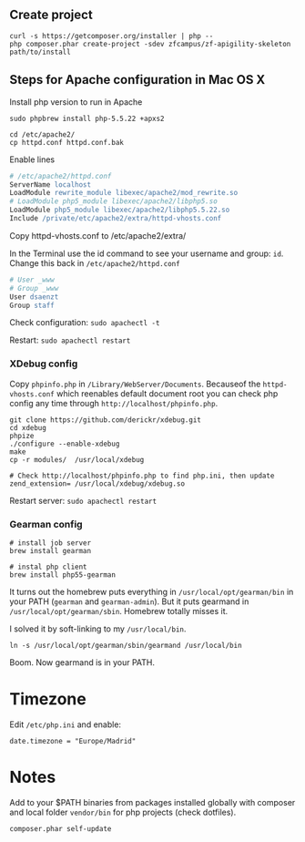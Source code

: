 ## Create project

```
curl -s https://getcomposer.org/installer | php --
php composer.phar create-project -sdev zfcampus/zf-apigility-skeleton path/to/install
```

## Steps for Apache configuration in Mac OS X

Install php version to run in Apache

```
sudo phpbrew install php-5.5.22 +apxs2
```

```
cd /etc/apache2/
cp httpd.conf httpd.conf.bak
```

Enable lines

```apache
# /etc/apache2/httpd.conf
ServerName localhost
LoadModule rewrite_module libexec/apache2/mod_rewrite.so
# LoadModule php5_module libexec/apache2/libphp5.so
LoadModule php5_module libexec/apache2/libphp5.5.22.so
Include /private/etc/apache2/extra/httpd-vhosts.conf
```

Copy httpd-vhosts.conf to /etc/apache2/extra/


In the Terminal use the id command to see your username and group: `id`.
Change this back in `/etc/apache2/httpd.conf`

```apache
# User _www
# Group _www
User dsaenzt
Group staff
```

Check configuration: `sudo apachectl -t`

Restart: `sudo apachectl restart`

### XDebug config

Copy `phpinfo.php` in `/Library/WebServer/Documents`. Becauseof the 
`httpd-vhosts.conf` which reenables default document root you can check php
config any time through `http://localhost/phpinfo.php`.

```
git clone https://github.com/derickr/xdebug.git
cd xdebug
phpize
./configure --enable-xdebug
make
cp -r modules/  /usr/local/xdebug
```

```
# Check http://localhost/phpinfo.php to find php.ini, then update
zend_extension= /usr/local/xdebug/xdebug.so
```

Restart server: `sudo apachectl restart`

### Gearman config

```
# install job server
brew install gearman

# instal php client
brew install php55-gearman
```

It turns out the homebrew puts everything in `/usr/local/opt/gearman/bin` in
your PATH (`gearman` and `gearman-admin`). But it puts gearmand in
`/usr/local/opt/gearman/sbin`. Homebrew totally misses it.

I solved it by soft-linking to my `/usr/local/bin`.

    ln -s /usr/local/opt/gearman/sbin/gearmand /usr/local/bin

Boom. Now gearmand is in your PATH.

# Timezone

Edit `/etc/php.ini` and enable:

```
date.timezone = "Europe/Madrid"
```

# Notes

Add to your $PATH binaries from packages installed globally with composer and
local folder `vendor/bin` for php projects (check dotfiles).

```
composer.phar self-update
```